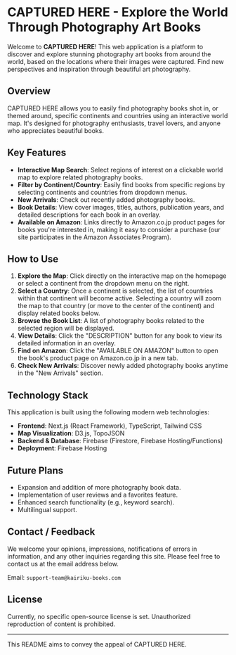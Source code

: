 # CAPTURED HERE - Explore the World Through Photography Art Books

Welcome to **CAPTURED HERE**! This web application is a platform to discover and explore stunning photography art books from around the world, based on the locations where their images were captured. Find new perspectives and inspiration through beautiful art photography.

## Overview

CAPTURED HERE allows you to easily find photography books shot in, or themed around, specific continents and countries using an interactive world map. It's designed for photography enthusiasts, travel lovers, and anyone who appreciates beautiful books.

## Key Features

*   **Interactive Map Search**: Select regions of interest on a clickable world map to explore related photography books.
*   **Filter by Continent/Country**: Easily find books from specific regions by selecting continents and countries from dropdown menus.
*   **New Arrivals**: Check out recently added photography books.
*   **Book Details**: View cover images, titles, authors, publication years, and detailed descriptions for each book in an overlay.
*   **Available on Amazon**: Links directly to Amazon.co.jp product pages for books you're interested in, making it easy to consider a purchase (our site participates in the Amazon Associates Program).

## How to Use

1.  **Explore the Map**: Click directly on the interactive map on the homepage or select a continent from the dropdown menu on the right.
2.  **Select a Country**: Once a continent is selected, the list of countries within that continent will become active. Selecting a country will zoom the map to that country (or move to the center of the continent) and display related books below.
3.  **Browse the Book List**: A list of photography books related to the selected region will be displayed.
4.  **View Details**: Click the "DESCRIPTION" button for any book to view its detailed information in an overlay.
5.  **Find on Amazon**: Click the "AVAILABLE ON AMAZON" button to open the book's product page on Amazon.co.jp in a new tab.
6.  **Check New Arrivals**: Discover newly added photography books anytime in the "New Arrivals" section.

## Technology Stack

This application is built using the following modern web technologies:

*   **Frontend**: Next.js (React Framework), TypeScript, Tailwind CSS
*   **Map Visualization**: D3.js, TopoJSON
*   **Backend & Database**: Firebase (Firestore, Firebase Hosting/Functions)
*   **Deployment**: Firebase Hosting

## Future Plans

*   Expansion and addition of more photography book data.
*   Implementation of user reviews and a favorites feature.
*   Enhanced search functionality (e.g., keyword search).
*   Multilingual support.

## Contact / Feedback

We welcome your opinions, impressions, notifications of errors in information, and any other inquiries regarding this site. Please feel free to contact us at the email address below.

Email: `support-team@kairiku-books.com`

## License

Currently, no specific open-source license is set. Unauthorized reproduction of content is prohibited.

---

This README aims to convey the appeal of CAPTURED HERE.
